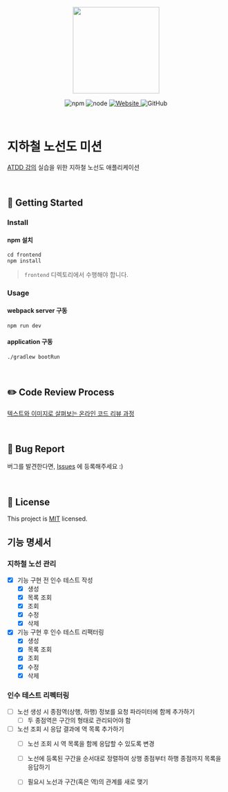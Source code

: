 <p align="center">
    <img width="200px;" src="https://raw.githubusercontent.com/woowacourse/atdd-subway-admin-frontend/master/images/main_logo.png"/>
</p>
<p align="center">
  <img alt="npm" src="https://img.shields.io/badge/npm-%3E%3D%205.5.0-blue">
  <img alt="node" src="https://img.shields.io/badge/node-%3E%3D%209.3.0-blue">
  <a href="https://edu.nextstep.camp/c/R89PYi5H" alt="nextstep atdd">
    <img alt="Website" src="https://img.shields.io/website?url=https%3A%2F%2Fedu.nextstep.camp%2Fc%2FR89PYi5H">
  </a>
  <img alt="GitHub" src="https://img.shields.io/github/license/next-step/atdd-subway-admin">
</p>

<br>

# 지하철 노선도 미션
[ATDD 강의](https://edu.nextstep.camp/c/R89PYi5H) 실습을 위한 지하철 노선도 애플리케이션

<br>

## 🚀 Getting Started

### Install
#### npm 설치
```
cd frontend
npm install
```
> `frontend` 디렉토리에서 수행해야 합니다.

### Usage
#### webpack server 구동
```
npm run dev
```
#### application 구동
```
./gradlew bootRun
```
<br>

## ✏️ Code Review Process
[텍스트와 이미지로 살펴보는 온라인 코드 리뷰 과정](https://github.com/next-step/nextstep-docs/tree/master/codereview)

<br>

## 🐞 Bug Report

버그를 발견한다면, [Issues](https://github.com/next-step/atdd-subway-admin/issues) 에 등록해주세요 :)

<br>

## 📝 License

This project is [MIT](https://github.com/next-step/atdd-subway-admin/blob/master/LICENSE.md) licensed.



## 기능 명세서

### 지하철 노선 관리
- [X] 기능 구현 전 인수 테스트 작성
    - [X] 생성
    - [X] 목록 조회
    - [X] 조회
    - [X] 수정 
    - [X] 삭제 
- [X] 기능 구현 후 인수 테스트 리팩터링
    - [X] 생성
    - [X] 목록 조회
    - [X] 조회
    - [X] 수정 
    - [X] 삭제 

### 인수 테스트 리펙터링
- [ ] 노선 생성 시 종점역(상행, 하행) 정보를 요청 파라미터에 함께 추가하기
    - [ ] 두 종점역은 구간의 형태로 관리되어야 함
- [ ] 노선 조회 시 응답 결과에 역 목록 추가하기
    - [ ] 노선 조회 시 역 목록을 함께 응답할 수 있도록 변경
    - [ ] 노선에 등록된 구간을 순서대로 정렬하여 상행 종점부터 하행 종점까지 목록을 응답하기
    - [ ] 필요시 노선과 구간(혹은 역)의 관계를 새로 맺기

